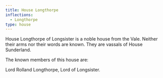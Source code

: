 ```yaml
---
title: House Longthorpe
inflections:
  - Longthorpe
type: house
---
```


House Longthorpe of Longsister is a noble house from the Vale. Neither their arms nor their words are known. They are vassals of House Sunderland.

The known members of this house are:

Lord Rolland Longthorpe, Lord of Longsister.


